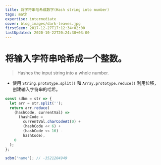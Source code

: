 ```yaml
---
title: 将字符串哈希成数字(Hash string into number)
tags: math
expertise: intermediate
cover: blog_images/dark-leaves.jpg
firstSeen: 2017-12-27T17:12:34+02:00
lastUpdated: 2020-10-22T20:24:30+03:00
---
```


# 将输入字符串哈希成一个整数。
> Hashes the input string into a whole number.

- 使用 `String.prototype.split()` 和 `Array.prototype.reduce()` 利用位移，创建输入字符串的哈希。

```js
const sdbm = str => {
  let arr = str.split('');
  return arr.reduce(
    (hashCode, currentVal) =>
      (hashCode =
        currentVal.charCodeAt(0) +
        (hashCode << 6) +
        (hashCode << 16) -
        hashCode),
    0
  );
};
```

```js
sdbm('name'); // -3521204949
```
